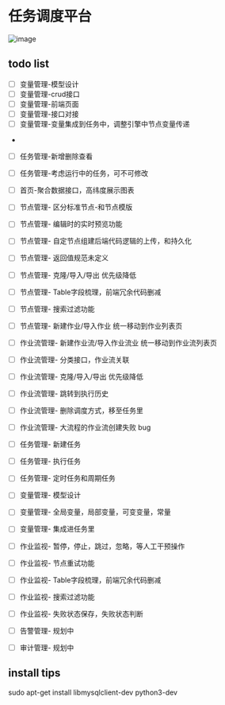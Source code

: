 # 任务调度平台
![image](https://user-images.githubusercontent.com/29135056/155830656-968f5881-5729-4347-94fc-b5a657ea9725.png)

## todo list
 - [ ] 变量管理-模型设计
 - [ ] 变量管理-crud接口
 - [ ] 变量管理-前端页面
 - [ ] 变量管理-接口对接
 - [ ] 变量管理-变量集成到任务中，调整引擎中节点变量传递
 - 
 - [ ] 任务管理-新增删除查看
 - [ ] 任务管理-考虑运行中的任务，可不可修改

 - [ ] 首页-聚合数据接口，高纬度展示图表

 - [ ] 节点管理- 区分标准节点-和节点模版
 - [ ] 节点管理- 编辑时的实时预览功能
 - [ ] 节点管理- 自定节点组建后端代码逻辑的上传，和持久化
 - [ ] 节点管理- 返回值规范未定义
 - [ ] 节点管理- 克隆/导入/导出 优先级降低
 - [ ] 节点管理- Table字段梳理，前端冗余代码删减
 - [ ] 节点管理- 搜索过滤功能
 - [ ] 节点管理- 新建作业/导入作业 统一移动到作业列表页

 - [ ] 作业流管理- 新建作业流/导入作业流业 统一移动到作业流列表页
 - [ ] 作业流管理- 分类接口，作业流关联
 - [ ] 作业流管理- 克隆/导入/导出 优先级降低
 - [ ] 作业流管理- 跳转到执行历史
 - [ ] 作业流管理- 删除调度方式，移至任务里
 - [ ] 作业流管理- 大流程的作业流创建失败 bug

 - [ ] 任务管理- 新建任务
 - [ ] 任务管理- 执行任务
 - [ ] 任务管理- 定时任务和周期任务

 - [ ] 变量管理- 模型设计
 - [ ] 变量管理- 全局变量，局部变量，可变变量，常量
 - [ ] 变量管理- 集成进任务里
 
 - [ ] 作业监视- 暂停，停止，跳过，忽略，等人工干预操作
 - [ ] 作业监视- 节点重试功能
 - [ ] 作业监视- Table字段梳理，前端冗余代码删减
 - [ ] 作业监视- 搜索过滤功能
 - [ ] 作业监视- 失败状态保存，失败状态判断

 - [ ] 告警管理- 规划中
 - [ ] 审计管理- 规划中
## install tips
sudo apt-get install libmysqlclient-dev
python3-dev